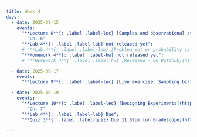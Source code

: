 ```yaml
---
title: Week 4
days:
  - date: 2025-09-15
    events:
      "**Lecture 8**{: .label .label-lec} [Samples and observational studies](https://ph142-ucb.github.io/fa25/src/lec/Lec-8-_ObservationalStudies.html)":
        "Ch. 6"
      "**Lab 4**{: .label .label-lab} not released yet":
      # "**Lab 4**{: .label .label-lab} [Problem set on probability calculations](https://publichealth.datahub.berkeley.edu/hub/user-redirect/git-pull?repo=https%3A%2F%2Fgithub.com%2Fph142-ucb%2Fph142-fa25&urlpath=rstudio%2F&branch=main) - Released":
      "**Homework 4**{: .label .label-hw} not released yet":
      # "**Homework 4**{: .label .label-hw} [Released - On Datahub](https://publichealth.datahub.berkeley.edu/hub/user-redirect/git-pull?repo=https%3A%2F%2Fgithub.com%2Fph142-ucb%2Fph142-fa25&urlpath=rstudio%2F&branch=main)":

  - date: 2025-09-17
    events:
      "**Lecture 9**{: .label .label-lec} [Live exercise: Sampling births from US territories](https://ph142-ucb.github.io/fa25/src/lec/Lec_9_Sampling-exercise.html)":

  - date: 2025-09-19
    events:
      "**Lecture 10**{: .label .label-lec} [Designing Experiments](https://ph142-ucb.github.io/fa25/src/lec/Lec10_Designing-experiments_slides.pdf)":
        "Ch. 7"
      "**Lab 4**{: .label .label-lab} Due":
      "**Quiz 3**{: .label .label-quiz} Due 11:59pm [on Gradescope](https://www.gradescope.com/courses/833518)":
      
---
```

